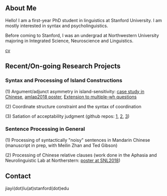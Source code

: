 ## About Me

Hello! I am a first-year PhD student in linguistics at Stanford University. I am mostly interested in syntax and psycholinguistics. 

Before coming to Stanford, I was an undergrad at Northwestern University majoring in Integrated Science, Neuroscience and Linguistics. 

[cv](https://cpb-us-e1.wpmucdn.com/sites.northwestern.edu/dist/8/1599/files/2019/06/CV_for_freshers-4.pdf)

## Recent/On-going Research Projects
### Syntax and Processing of Island Constructions

(1) Argument/adjunct asymmetry in island-sensitivity: [case study in Chinese](https://doi.org/10.1162/ling_a_00343), [amlap2018 poster](https://cpb-us-e1.wpmucdn.com/sites.northwestern.edu/dist/8/1599/files/2017/01/AMLaP2018-v1-1v3qtms.pdf), [Extension to multiple-wh questions](https://github.com/lu-jiayi/Jiayi-Lu/blob/master/Thesis_Submit.pdf)

(2) Coordinate structure constraint and the syntax of coordination

(3) Satiation of acceptability judgment (github repos: [1](https://github.com/lu-jiayi/Satiation_baseline), [2](https://github.com/lu-jiayi/satiation_exp1b_island_as_ungram), [3](https://github.com/lu-jiayi/satiation_exp1c_island_as_neutral))

### Sentence Processing in General

(1) Processing of syntactically "noisy" sentences in Mandarin Chinese (manuscript in prep, with Meilin Zhan and Ted Gibson)

(2) Processing of Chinese relative clauses (work done in the Aphasia and Neurolinguistic Lab at Northerstern: [poster at SNL2018](https://github.com/lu-jiayi/Jiayi-Lu/blob/master/final-Chinese-Sentence-Processing_SNL2018_JL_MW_CT-V2-25lkw4h.pdf))


## Contact

jiayi(dot)lu(at)stanford(dot)edu
